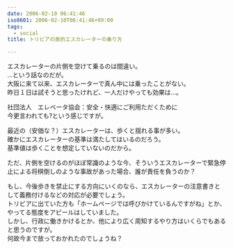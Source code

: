 ```yaml
---
date: 2006-02-10 06:41:46
iso8601: 2006-02-10T06:41:46+09:00
tags:
  - social
title: トリビアの泉的エスカレーターの乗り方

---
```


<div class="entry-body">
  <p>エスカレーターの片側を空けて乗るのは間違い。<br />
    …という話なのだが。<br />
    大阪に来て以来、エスカレーターで真ん中には乗ったことがない。<br />
    昨日１日は試そうと思ったけれど、一人だけやっても効果は…。</p>

  <p>社団法人　エレベータ協会：安全・快適にご利用ただくために<br />
    今更言われても?という感じですが。</p>

  <p>最近の（安価な？）エスカレーターは、歩くと揺れる事が多い。<br />
    確かにエスカレーターの基準は満たしてはいるのだろう。<br />
    基準値は歩くことを想定していないのだから。</p>

  <p>ただ、片側を空けるのがほぼ常識のような今、そういうエスカレーターで緊急停止による将棋倒しのような事故があった場合、誰が責任を負うのか？</p>

  <p>もし、今後歩きを禁止にする方向にいくのなら、エスカレーターの注意書きとして義務付けるなどの対応が必要でしょう。<br />
    トリビアに出ていた方も「ホームページでは呼びかけているんですがね」とか、やってる態度をアピールはしていました。<br />
    しかし、行政に働きかけるとか、他により広く周知するやり方はいくらでもあると思うのですが。<br />
    何故今まで放っておかれたのでしょうね？</p>
</div>
